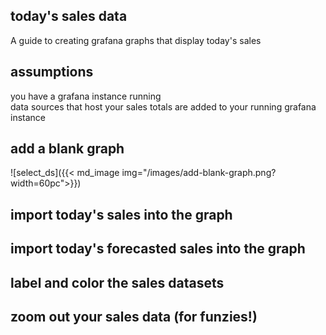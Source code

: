 ## today's sales data

A guide to creating grafana graphs that display today's sales

## assumptions

you have a grafana instance running\
data sources that host your sales totals are added to your running grafana instance 

## add a blank graph

![select_ds]({{< md_image img="/images/add-blank-graph.png?width=60pc">}})

## import today's sales into the graph

## import today's forecasted sales into the graph

## label and color the sales datasets

## zoom out your sales data (for funzies!) 

